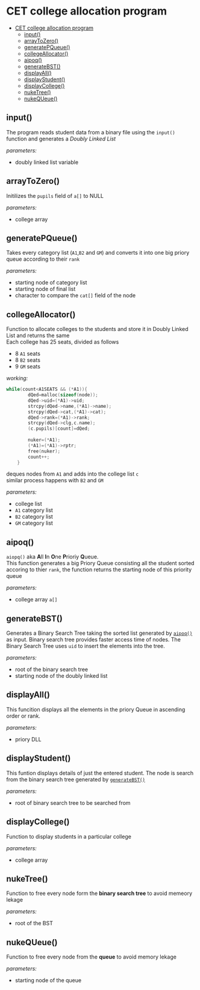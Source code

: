 # CET college allocation program


- [CET college allocation program](#cet-college-allocation-program)
	- [input()](#input)
	- [arrayToZero()](#arraytozero)
	- [generatePQueue()](#generatepqueue)
	- [collegeAllocator()](#collegeallocator)
	- [aipoq()](#aipoq)
	- [generateBST()](#generatebst)
	- [displayAll()](#displayall)
	- [displayStudent()](#displaystudent)
	- [displayCollege()](#displaycollege)
	- [nukeTree()](#nuketree)
	- [nukeQUeue()](#nukequeue)

## input()
The program reads student data from a binary file using the `input()` function and generates a _Doubly Linked List_

*parameters:*
* doubly linked list variable

## arrayToZero()
Initilizes the `pupils` field of `a[]` to NULL

*parameters:*
* college array

## generatePQueue()
Takes every category list (`A1`,`B2` and `GM`) and converts it into one big priory queue according to their `rank`  

*parameters:*
* starting node of category list
* starting node of final list
* character to compare the `cat[]` field of the node

## collegeAllocator()
Function to allocate colleges to the students and store it in Doubly Linked List and returns the same  
Each college has 25 seats, divided as follows  
* 8 `A1` seats
* 8 `B2` seats
* 9 `GM` seats

*working:*  
```c
while(count<A1SEATS && (*A1)){
		dQed=malloc(sizeof(node));
		dQed->uid=(*A1)->uid;
		strcpy(dQed->name,(*A1)->name);
		strcpy(dQed->cat,(*A1)->cat);
		dQed->rank=(*A1)->rank;
		strcpy(dQed->clg,c.name);
		(c.pupils)[count]=dQed;
	
		nuker=(*A1);
		(*A1)=(*A1)->rptr;
		free(nuker);
		count++;
	}
```
deques nodes from `A1` and adds into the college list `c`  
similar process happens with `B2` and `GM`

*parameters:*
* college list
* `A1` category list
* `B2` category list
* `GM` category list

## aipoq()
`aiopq()` aka **A**ll **I**n **O**ne **P**rioriy **Q**ueue.  
This function generates a big Priory Queue consisting all the student sorted accoring to thier `rank`, the function returns the starting node of this priority queue  
 
*parameters:*
* college array `a[]` 

## generateBST()
Generates a Binary Search Tree taking the sorted list generated by [`aipoq()`](#aipoq) as input. Binary search tree provides faster access time of nodes. The Binary Search Tree uses `uid` to insert the elements into the tree.

*parameters:*
* root of the binary search tree
* starting node of the doubly linked list

## displayAll()
This funcition displays all the elements in the priory Queue in ascending order or rank.

*parameters:*
* priory DLL

## displayStudent()
This funtion displays details of just the entered student. The node is search from the binary search tree generated by [`generateBST()`](#generatebst)

*parameters:*
* root of binary search tree to be searched from

## displayCollege()
Function to display students in a particular college  

*parameters:*
* college array 

## nukeTree()
Function to free every node form the **binary search tree** to avoid memeory lekage

*parameters:*
* root of the BST

## nukeQUeue()
Function to free every node from the **queue** to avoid memory lekage

*parameters:*
* starting node of the queue